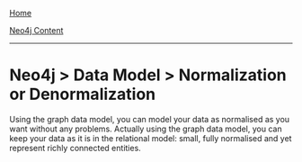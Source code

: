 [Home](../../index.md)

[Neo4j Content](../Neo4j.md)
___

# Neo4j > Data Model > Normalization or Denormalization


Using the graph data model, you can model your data as normalised as you want without any problems. Actually using the graph data model, you can keep your data as it is in the relational model: small, fully normalised and yet represent richly connected entities.